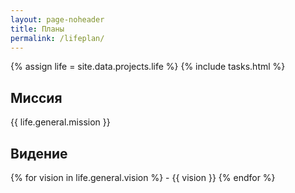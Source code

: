 ```yaml
---
layout: page-noheader
title: Планы
permalink: /lifeplan/
---
```

{% assign life = site.data.projects.life %}
{% include tasks.html %}

## Миссия
{{ life.general.mission }}

## Видение
{% for vision in life.general.vision %}  - {{ vision }}
{% endfor %}